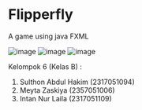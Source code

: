 # Flipperfly
A game using java FXML

![image](https://github.com/user-attachments/assets/07103477-3e23-4773-8070-0926929b7821)
![image](https://github.com/user-attachments/assets/aeb0d8ec-c504-4be0-beac-4632d6c309a1)
![image](https://github.com/user-attachments/assets/6347def7-6f1b-4dbc-b2a8-380d530a2bb0)

Kelompok 6 (Kelas B) :
1. Sulthon Abdul Hakim (2317051094)
2. Meyta Zaskiya (2357051006)
3. Intan Nur Laila (2317051109)
